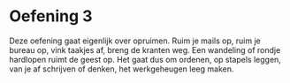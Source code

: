 # Oefening 3
Deze oefening gaat eigenlijk over opruimen. Ruim je mails op, ruim je bureau op, vink taakjes af, breng de kranten weg. Een wandeling of rondje hardlopen ruimt de geest op. Het gaat dus om ordenen, op stapels leggen, van je af schrijven of denken, het werkgeheugen leeg maken.


